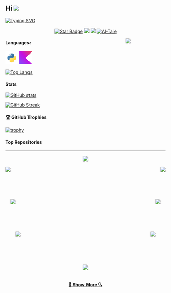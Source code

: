 
<!--
**Al-Taie/Al-Taie** is a ✨ _special_ ✨ repository because its `README.md` (this file) appears on your GitHub profile.
Here are some ideas to get you started:

- 🔭 I’m currently working on ...
- 🌱 I’m currently learning ...
- 👯 I’m looking to collaborate on ...
- 🤔 I’m looking for help with ...
- 💬 Ask me about ...
- 📫 How to reach me: ...
- 😄 Pronouns: ...
- ⚡ Fun fact: ...
-->

<h2> Hi <a href="#"><img src="https://media.giphy.com/media/mGcNjsfWAjY5AEZNw6/giphy.gif" width="50"></a></h2>

[![Typing SVG](http://readme-typing-svg.herokuapp.com?font=Fira+Code&size=22&duration=2500&color=DD6387&center=true&vCenter=true&multiline=true&width=440&height=120&lines=I'm+Ahmed+Al-Taie+%F0%9F%8C%B8;Android+Developer+Using+Kotlin;Desktop+Developer+Using+Python;+++++)](#)
<!-- (https://git.io/typing-svg) -->
<p align="center">
    <!--a href="#"><img src="https://img.shields.io/badge/twitter-%231FA1F1?style=flat&logo=twitter&logoColor=white"/></a>
    <a href="#"><img src="https://img.shields.io/badge/youtube-%23FF0000?style=flat&logo=youtube&logoColor=white"/></a-->
    <a href="#"><img src="https://img.shields.io/static/v1?label=%F0%9F%8C%9F&message=If%20Useful&style=style=flat&color=E4415F" alt="Star Badge"/></a>
    <a href="https://www.linkedin.com/in/ahmedmones"><img src="https://img.shields.io/badge/linkedin-%23E4415F?style=flat&logo=linkedin&logoColor=white"/></a>
    <a href="https://www.instagram.com/9_Tay"><img src="https://img.shields.io/badge/instagram-%23E4415F?style=flat&logo=instagram&logoColor=white"/></a>
    <a href="#"><img src="https://komarev.com/ghpvc/?username=Al-Taie&logo=GitHub&label=Profile%20visits&color=E4415F&logoColor=white&style=flat" alt="Al-Taie" /></a>
</p>

  <a href="#"><img src="https://images.weserv.nl/?url=avatars3.githubusercontent.com/u/68463985?s=300&v=4&fit=cover&mask=circle" align="right" width="25%" /></a>

  
<!-- - 🔭 I'm a programmer
- 🔍 I have 1 Python Module right now:
  - Quick-Mailer ([Pypi](https://pypi.org/project/quick-mailer), [Github](https://github.com/Al-Taie/quick-mailer)) -->

#### Languages:

<code><img height="40" src="https://raw.githubusercontent.com/github/explore/80688e429a7d4ef2fca1e82350fe8e3517d3494d/topics/python/python.png"></code>
<code><img height="40" src="https://raw.githubusercontent.com/github/explore/80688e429a7d4ef2fca1e82350fe8e3517d3494d/topics/kotlin/kotlin.png"></code>

[![Top Langs](https://github-readme-stats.vercel.app/api/top-langs/?username=Al-Taie&layout=compact&langs_count=8&theme=dracula&hide_border=true)](#)

#### Stats

[![GitHub stats](https://github-readme-stats.vercel.app/api?username=Al-Taie&show_icons=true&count_private=true&theme=dracula&include_all_commits=true&icon_color=F8D866&hide_border=true)](#)

[![GitHub Streak](http://github-readme-streak-stats.herokuapp.com?user=Al-Taie&theme=dracula&hide_border=true&date_format=%5BY%20%5DM%20j)](#)

#### 🏆 GitHub Trophies

[![trophy](https://github-profile-trophy.vercel.app/?username=Al-Taie&theme=dracula&column=7&icon_color=F8D866&hide_border=true)](#)


#### Top Repositories

<!-- [![Readme Card](https://github-readme-stats.vercel.app/api/pin/?username=Al-Taie&repo=MoviesApp&theme=dracula&icon_color=F8D866&border_color=E4415F&border_radius=10)](https://github.com/Al-Taie/MoviesApp)
[![Readme Card](https://github-readme-stats.vercel.app/api/pin/?username=Al-Taie&repo=SuperHero&theme=dracula&icon_color=F8D866&border_color=E4415F&border_radius=10)](https://github.com/Al-Taie/SuperHero)
[![Readme Card](https://github-readme-stats.vercel.app/api/pin/?username=Al-Taie&repo=TriviaGame&theme=dracula&icon_color=F8D866&border_color=E4415F&border_radius=10)](https://github.com/Al-Taie/TriviaGame)
[![Readme Card](https://github-readme-stats.vercel.app/api/pin/?username=Al-Taie&repo=Covid19Vaccine&theme=dracula&icon_color=F8D866&border_color=E4415F&border_radius=10)](https://github.com/Al-Taie/Covid19Vaccine)
[![Readme Card](https://github-readme-stats.vercel.app/api/pin/?username=Al-Taie&repo=quick-mailer&theme=dracula&icon_color=F8D866&border_color=E4415F&border_radius=10)](https://github.com/Al-Taie/quick-mailer) -->

<hr>

<div width="100%" align="center">
  <a align="center" href="https://github.com/Al-Taie/CodeSignal" title="CodeSignal Solutions"><img align="center" height="%100" width="%100" src="https://github-readme-stats.vercel.app/api/pin/?username=Al-Taie&repo=CodeSignal&theme=dracula&icon_color=F8D866&border_color=E4415F&border_radius=10"></a>
</div>
<br/>

<div width="100%" align="center">
  <a align="left" href="https://github.com/Al-Taie/MoviesApp" title="Movies App"><img align="left" height="115" src="https://github-readme-stats.vercel.app/api/pin/?username=Al-Taie&repo=MoviesApp&theme=dracula&icon_color=F8D866&border_color=E4415F&border_radius=10"></a>
    <a align="right" href="https://github.com/Al-Taie/SuperHero" title="Super Heros"><img align="right" height="115" src="https://github-readme-stats.vercel.app/api/pin/?username=Al-Taie&repo=SuperHero&theme=dracula&icon_color=F8D866&border_color=E4415F&border_radius=10"></a>
</div>
<br/><br/><br/><br/><br/><br/>
<div width="100%" align="center">
  <a align="left" href="https://github.com/Al-Taie/TriviaGame" title="Trivia Game"><img align="left" height="115" src="https://github-readme-stats.vercel.app/api/pin/?username=Al-Taie&repo=TriviaGame&theme=dracula&icon_color=F8D866&border_color=E4415F&border_radius=10"></a>
    <a align="right" href="https://github.com/Al-Taie/Covid19Vaccine" title="Covid-19 Vaccine"><img align="right" height="115" src="https://github-readme-stats.vercel.app/api/pin/?username=Al-Taie&repo=Covid19Vaccine&theme=dracula&icon_color=F8D866&border_color=E4415F&border_radius=10"></a>
</div>
<br/><br/><br/><br/><br/><br/>
<div width="100%" align="center">
  <a align="left" href="https://github.com/Al-Taie/Notes" title="Notes App"><img align="left" height="115" src="https://github-readme-stats.vercel.app/api/pin/?username=Al-Taie&repo=Notes&theme=dracula&icon_color=F8D866&border_color=E4415F&border_radius=10"></a>
  <a align="right" href="https://github.com/Al-Taie/SpendingTracker" title="Spending Tracker App"><img align="right" height="115" src="https://github-readme-stats.vercel.app/api/pin/?username=Al-Taie&repo=SpendingTracker&theme=dracula&icon_color=F8D866&border_color=E4415F&border_radius=10"></a>
</div>
<br/><br/><br/><br/><br/><br/>
<div width="100%" align="center">
  <a align="center" href="https://github.com/Al-Taie/quick-mailer" title="Quick-Mailer Module"><img align="center" height="%100" width="%100" src="https://github-readme-stats.vercel.app/api/pin/?username=Al-Taie&repo=quick-mailer&theme=dracula&icon_color=F8D866&border_color=E4415F&border_radius=10"></a>

</div>
<br/>

<h4 align="center">
  <a href="https://github.com/Al-Taie?tab=repositories" title="Show Repositories">🔎 Show More 🔍</a>
</h4>




